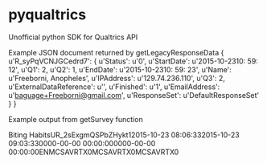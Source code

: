 # pyqualtrics
Unofficial python SDK for Qualtrics API


Example JSON document returned by getLegacyResponseData
{
	u'R_syPqVCNJGCedrd7': {
		u'Status': u'0',
		u'StartDate': u'2015-10-2310: 59: 12',
		u'Q1': 2,
		u'Q2': 1,
		u'EndDate': u'2015-10-2310: 59: 23',
		u'Name': u'Freeborni,
		Anopheles',
		u'IPAddress': u'129.74.236.110',
		u'Q3': 2,
		u'ExternalDataReference': u'',
		u'Finished': u'1',
		u'EmailAddress': u'baguage+Freeborni@gmail.com',
		u'ResponseSet': u'DefaultResponseSet'
	}
}

Example output from getSurvey function
<?xml version="1.0" encoding="UTF-8"?>
<SurveyDefinition><SurveyName>Biting Habits</SurveyName><OwnerID>UR_2sExgmQSPbZHykt</OwnerID><isActive>1</isActive><CreationDate>2015-10-23 08:06:33</CreationDate><LastModifiedDate>2015-10-23 09:03:33</LastModifiedDate><StartDate>0000-00-00 00:00:00</StartDate><ExpirationDate>0000-00-00 00:00:00</ExpirationDate><Languages><Language Default="1">EN</Language></Languages><Questions><Question QuestionID="QID1"><Type>MC</Type><Selector>SAVR</Selector><SubSelector>TX</SubSelector><QuestionText><![CDATA[Did you bite a human inside of their house yestersday?]]></QuestionText><QuestionDescription><![CDATA[Did you bite a human inside of their house yestersday?]]></QuestionDescription><ExportTag><![CDATA[Q1]]></ExportTag><Validation><ForceResponse>0</ForceResponse></Validation><Choices><Choice ID="1" Recode="1"><Description><![CDATA[Yes]]></Description></Choice><Choice ID="2" Recode="2"><Description><![CDATA[No]]></Description></Choice></Choices></Question><Question QuestionID="QID2"><Type>MC</Type><Selector>SAVR</Selector><SubSelector>TX</SubSelector><QuestionText><![CDATA[Did you bite an animal yesterday?]]></QuestionText><QuestionDescription><![CDATA[Did you bite an animal yesterday?]]></QuestionDescription><ExportTag><![CDATA[Q2]]></ExportTag><Validation><ForceResponse>0</ForceResponse></Validation><Choices><Choice ID="1" Recode="1"><Description><![CDATA[Yes]]></Description></Choice><Choice ID="2" Recode="2"><Description><![CDATA[No]]></Description></Choice></Choices></Question><Question QuestionID="QID3"><Type>MC</Type><Selector>SAVR</Selector><SubSelector>TX</SubSelector><QuestionText><![CDATA[Did you bit a human outside of their house yesterday?]]></QuestionText><QuestionDescription><![CDATA[Did you bit a human outside of their house yesterday?]]></QuestionDescription><ExportTag><![CDATA[Q3]]></ExportTag><Validation><ForceResponse>0</ForceResponse></Validation><Choices><Choice ID="1" Recode="1"><Description><![CDATA[Yes]]></Description></Choice><Choice ID="2" Recode="2"><Description><![CDATA[No]]></Description></Choice></Choices></Question></Questions><Blocks><Block Description="Default Question Block" ID="BL_bjRmnCl7AUvhOfj"><BlockElements><Question QuestionID="QID1"/><Question QuestionID="QID2"/><Question QuestionID="QID3"/></BlockElements></Block></Blocks><SurveyFlow><Block FlowID="FL_2" ID="BL_bjRmnCl7AUvhOfj"/></SurveyFlow><EmbeddedData/></SurveyDefinition>
